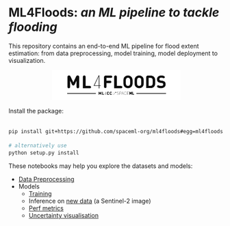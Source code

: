 # ML4Floods: _an ML pipeline to tackle flooding_

This repository contains an end-to-end ML pipeline for flood extent estimation: from data preprocessing, model training, model deployment to visualization.

<p align="center">
    <img src="images/ml4floods_logo_black.png" alt="awesome ml4floods" width="300">
</p>

Install the package:

```bash

pip install git+https://github.com/spaceml-org/ml4floods#egg=ml4floods

# alternatively use
python setup.py install

```

These notebooks may help you explore the datasets and models:
* [Data Preprocessing](https://github.com/spaceml-org/ml4floods/tree/main/notebooks/data/preprocessing)
* Models
    * [Training](https://github.com/spaceml-org/ml4floods/blob/main/jupyterbook/content/ml4ops/HOWTO_Train_models.ipynb)
    * Inference on [new data](https://github.com/spaceml-org/ml4floods/blob/main/jupyterbook/content/ml4ops/HOWTO_Run_Inference_on_new_data.ipynb) (a Sentinel-2 image)
    * [Perf metrics](https://github.com/spaceml-org/ml4floods/blob/main/jupyterbook/content/ml4ops/HOWTO_performance_metrics_workflow.ipynb)
    * [Uncertainty visualisation](https://github.com/spaceml-org/ml4floods/blob/main/jupyterbook/content/ml4ops/HOWTO_Calculate_uncertainty_maps.ipynb)  

